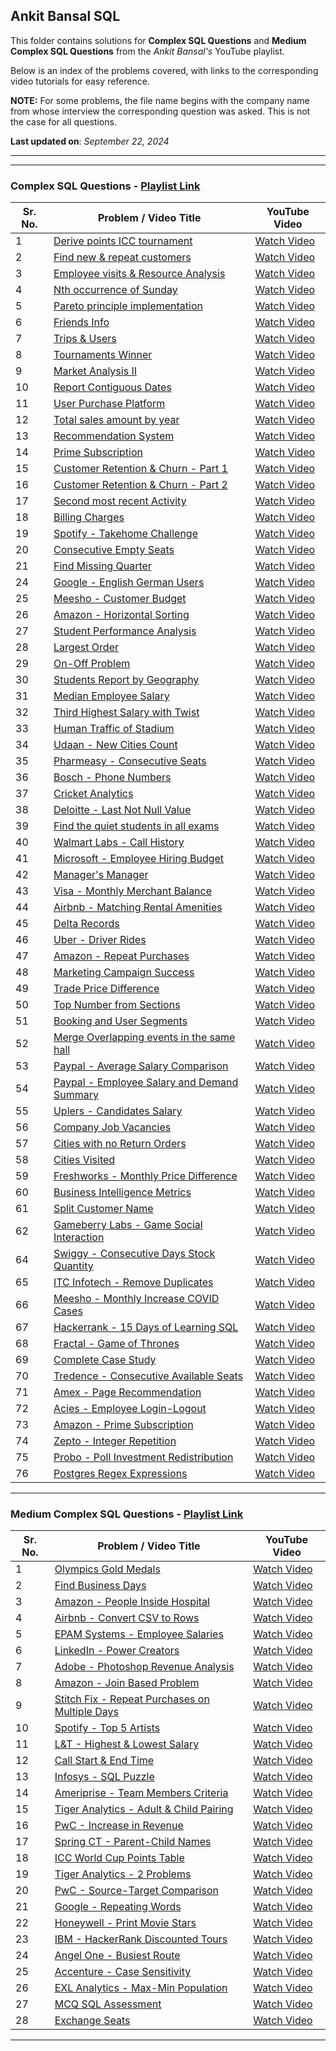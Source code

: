 ## Ankit Bansal SQL

This folder contains solutions for **Complex SQL Questions** and **Medium Complex SQL Questions** from the *Ankit Bansal's* YouTube playlist.

Below is an index of the problems covered, with links to the corresponding video tutorials for easy reference.

**NOTE:** For some problems, the file name begins with the company name from whose interview the corresponding question was asked. This is not the case for all questions.

**Last updated on**: *September 22, 2024*

---
---
### Complex SQL Questions - [Playlist Link](https://www.youtube.com/playlist?list=PLBTZqjSKn0IeKBQDjLmzisazhqQy4iGkb)

| Sr. No. | Problem / Video Title                                                                          | YouTube Video                                                   |
|---------|------------------------------------------------------------------------------------------------|-----------------------------------------------------------------|
| 1       | [Derive points ICC tournament](./complex-sql-questions-playlist/01-derive-points-icc-tournament.md)                           | [Watch Video](https://www.youtube.com/watch?v=qyAgWL066Vo)      |
| 2       | [Find new & repeat customers](./complex-sql-questions-playlist/02-find-new-&-repeat-customers.md)                             | [Watch Video](https://www.youtube.com/watch?v=MpAMjtvarrc)      |
| 3       | [Employee visits & Resource Analysis](./complex-sql-questions-playlist/03-employee-visits-&-resource-analysis.md)             | [Watch Video](https://www.youtube.com/watch?v=P6kNMyqKD0A)      |
| 4       | [Nth occurrence of Sunday](./complex-sql-questions-playlist/04-nth-occurence-of-sunday.md)                                    | [Watch Video](https://www.youtube.com/watch?v=6XQAokp4UCs)      |
| 5       | [Pareto principle implementation](./complex-sql-questions-playlist/05-pareto-principle-implementation.md)                     | [Watch Video](https://www.youtube.com/watch?v=oGgE180oaTs)      |
| 6       | [Friends Info](./complex-sql-questions-playlist/06-friends-info.md)                                                           | [Watch Video](https://www.youtube.com/watch?v=SfzbR69LquU)      |
| 7       | [Trips & Users](./complex-sql-questions-playlist/07-trips-&-users.md)                                                         | [Watch Video](https://www.youtube.com/watch?v=EjzhMv0E_FE)      |
| 8       | [Tournaments Winner](./complex-sql-questions-playlist/08-tournaments-winner.md)                                               | [Watch Video](https://www.youtube.com/watch?v=IQ4n4n-Y9z8)      |
| 9       | [Market Analysis II](./complex-sql-questions-playlist/09-market-analysis-ii.md)                                               | [Watch Video](https://www.youtube.com/watch?v=1ias-sP_XAY)      |
| 10      | [Report Contiguous Dates](./complex-sql-questions-playlist/10-report-contiguous-dates.md)                                     | [Watch Video](https://www.youtube.com/watch?v=WrToXXN7Jb4)      |
| 11      | [User Purchase Platform](./complex-sql-questions-playlist/11-user-purchase-platform.md)                                       | [Watch Video](https://www.youtube.com/watch?v=4MLVfsQEGl0)      |
| 12      | [Total sales amount by year](./complex-sql-questions-playlist/12-total-sales-amount-by-year.md)                               | [Watch Video](https://www.youtube.com/watch?v=ewmEHQSQYRM)      |
| 13      | [Recommendation System](./complex-sql-questions-playlist/13-recommendation-system.md)                                         | [Watch Video](https://www.youtube.com/watch?v=9Kh7EnZlhUg)      |
| 14      | [Prime Subscription](./complex-sql-questions-playlist/14-prime-subscription.md)                                               | [Watch Video](https://www.youtube.com/watch?v=i_ljK9gmstY)      |
| 15      | [Customer Retention & Churn - Part 1](./complex-sql-questions-playlist/15-16-customer-retention-&-churn.md)                   | [Watch Video](https://www.youtube.com/watch?v=6hfsRqmyvog)      |
| 16      | [Customer Retention & Churn - Part 2](./complex-sql-questions-playlist/15-16-customer-retention-&-churn.md)                   | [Watch Video](https://www.youtube.com/watch?v=hGflhxWWxTI)      |
| 17      | [Second most recent Activity](./complex-sql-questions-playlist/17-second-most-recent-activity.md)                             | [Watch Video](https://www.youtube.com/watch?v=RljzVfz8vjk)      |
| 18      | [Billing Charges](./complex-sql-questions-playlist/18-billing-charges.md)                                                     | [Watch Video](https://www.youtube.com/watch?v=51ryMCf-fvU)      |
| 19      | [Spotify - Takehome Challenge](./complex-sql-questions-playlist/19-spotify-takehome-challenge.md)                               | [Watch Video](https://www.youtube.com/watch?v=-YdAIMjHZrM)      |
| 20      | [Consecutive Empty Seats](./complex-sql-questions-playlist/20-consecutive-empty-seats.md)                                    | [Watch Video](https://www.youtube.com/watch?v=F9Otofceer0)      |
| 21      | [Find Missing Quarter](./complex-sql-questions-playlist/21-find-missing-quarter.md)                                           | [Watch Video](https://www.youtube.com/watch?v=cGP5Tm2gVdQ)      |
| 24      | [Google - English German Users](./complex-sql-questions-playlist/24-google-english-german-users.md)                             | [Watch Video](https://www.youtube.com/watch?v=35gjU7pChQk)      |
| 25      | [Meesho - Customer Budget](./complex-sql-questions-playlist/25-meesho-customer-budget.md)                                     | [Watch Video](https://www.youtube.com/watch?v=B09xhslOvxw)      |
| 26      | [Amazon - Horizontal Sorting](./complex-sql-questions-playlist/26-amazon-horizontal-sorting.md)                                 | [Watch Video](https://www.youtube.com/watch?v=FZm7NgybHWA)      |
| 27      | [Student Performance Analysis](./complex-sql-questions-playlist/27-student-performance-analysis.md)                           | [Watch Video](https://www.youtube.com/watch?v=Ck1gQrlS5pQ)      |
| 28      | [Largest Order](./complex-sql-questions-playlist/28-largest-order.md)                                                         | [Watch Video](https://www.youtube.com/watch?v=e1SVjR-xoto)      |
| 29      | [On-Off Problem](./complex-sql-questions-playlist/29-on-off-problem.md)                                                       | [Watch Video](https://www.youtube.com/watch?v=XQ80MgsTka0)      |
| 30      | [Students Report by Geography](./complex-sql-questions-playlist/30-students-report-by-geography.md)                           | [Watch Video](https://www.youtube.com/watch?v=e-I9SxbLky8)      |
| 31      | [Median Employee Salary](./complex-sql-questions-playlist/31-median-employee-salary.md)                                       | [Watch Video](https://www.youtube.com/watch?v=fwPk1RXlorQ)      |
| 32      | [Third Highest Salary with Twist](./complex-sql-questions-playlist/32-third-highest-salary-with-twist.md)                     | [Watch Video](https://www.youtube.com/watch?v=Cbm6Hz_Yhwg)      |
| 33      | [Human Traffic of Stadium](./complex-sql-questions-playlist/33-human-traffic-of-stadium.md)                                   | [Watch Video](https://www.youtube.com/watch?v=tDfAo7uw-3w)      |
| 34      | [Udaan - New Cities Count](./complex-sql-questions-playlist/34-udaan-new-cities-count.md)                                       | [Watch Video](https://www.youtube.com/watch?v=y-CeVtidYJE)      |
| 35      | [Pharmeasy - Consecutive Seats](./complex-sql-questions-playlist/35-pharmeasy-consecutive-seats.md)                             | [Watch Video](https://www.youtube.com/watch?v=e4IILSHtKl4)      |
| 36      | [Bosch - Phone Numbers](./complex-sql-questions-playlist/36-bosch-phone-numbers.md)                                             | [Watch Video](https://www.youtube.com/watch?v=pk8BKFysjP8)      |
| 37      | [Cricket Analytics](./complex-sql-questions-playlist/37-cricket-analytics.md)                                                 | [Watch Video](https://www.youtube.com/watch?v=7LufPVm01NQ)      |
| 38      | [Deloitte - Last Not Null Value](./complex-sql-questions-playlist/38-deloitte-last-not-null-value.md)                           | [Watch Video](https://www.youtube.com/watch?v=Xh0EevUOWF0)      |
| 39      | [Find the quiet students in all exams](./complex-sql-questions-playlist/39-find-the-quiet-students-in-all-exams.md)           | [Watch Video](https://www.youtube.com/watch?v=6CH7IU4yB5I)      |
| 40      | [Walmart Labs - Call History](./complex-sql-questions-playlist/40-walmart-labs-call-history.md)                                 | [Watch Video](https://www.youtube.com/watch?v=3qEfsSC27_4)      |
| 41      | [Microsoft - Employee Hiring Budget](./complex-sql-questions-playlist/41-microsoft-employee-hiring-budget.md)                   | [Watch Video](https://www.youtube.com/watch?v=KLqRHJ-Eg2s)      |
| 42      | [Manager's Manager](./complex-sql-questions-playlist/42-managers-manager.md)                                                   | [Watch Video](https://www.youtube.com/watch?v=8glk10JlvKE)      |
| 43      | [Visa - Monthly Merchant Balance](./complex-sql-questions-playlist/43-visa-monthly-merchant-balance.md)                         | [Watch Video](https://www.youtube.com/watch?v=D2vqqOfVBuc)      |
| 44      | [Airbnb - Matching Rental Amenities](./complex-sql-questions-playlist/44-airbnb-matching-rental-amenities.md)                   | [Watch Video](https://www.youtube.com/watch?v=5O4Tx72-CKU)      |
| 45      | [Delta Records](./complex-sql-questions-playlist/45-delta-records.md)                                                         | [Watch Video](https://www.youtube.com/watch?v=QHwHS4AMmQM)      |
| 46      | [Uber - Driver Rides](./complex-sql-questions-playlist/46-uber-driver-rides.md)                                                 | [Watch Video](https://www.youtube.com/watch?v=eayyD51fIVY)      |
| 47      | [Amazon - Repeat Purchases](./complex-sql-questions-playlist/47-amazon-repeat-purchases.md)                                     | [Watch Video](https://www.youtube.com/watch?v=FNUIqQbj_EE)      |
| 48      | [Marketing Campaign Success](./complex-sql-questions-playlist/48-marketing-campaign-success.md)                               | [Watch Video](https://www.youtube.com/watch?v=m_oDI0bD6VQ)      |
| 49      | [Trade Price Difference](./complex-sql-questions-playlist/49-trade-price-difference.md)                                       | [Watch Video](https://www.youtube.com/watch?v=X6i1WMx0vnY)      |
| 50      | [Top Number from Sections](./complex-sql-questions-playlist/50-top-number-from-sections.md)                                   | [Watch Video](https://www.youtube.com/watch?v=ACD6J1opmFs)      |
| 51      | [Booking and User Segments](./complex-sql-questions-playlist/51-booking-and-user-segments.md)                                 | [Watch Video](https://www.youtube.com/watch?v=XsbqEx_3GiM)      |
| 52      | [Merge Overlapping events in the same hall](./complex-sql-questions-playlist/52-merge-overlapping-events-in-the-same-hall.md) | [Watch Video](https://www.youtube.com/watch?v=dX14FgKTpyg)      |
| 53      | [Paypal - Average Salary Comparison](./complex-sql-questions-playlist/53-paypal-average-salary-comparision.md)                  | [Watch Video](https://www.youtube.com/watch?v=UrIrBraLvZU)      |
| 54      | [Paypal - Employee Salary and Demand Summary](./complex-sql-questions-playlist/54-paypal-employee-salary-and-demand-summary.md) | [Watch Video](https://www.youtube.com/watch?v=u3W_Op3FTVA)      |
| 55      | [Uplers - Candidates Salary](./complex-sql-questions-playlist/55-uplers-candidates-salary.md)                                   | [Watch Video](https://www.youtube.com/watch?v=C9DGxJKBbb4)      |
| 56      | [Company Job Vacancies](./complex-sql-questions-playlist/56-company-job-vacancies.md)                                         | [Watch Video](https://www.youtube.com/watch?v=nCfaHbTVPXQ)      |
| 57      | [Cities with no Return Orders](./complex-sql-questions-playlist/57-cities-with-no-return-orders.md)                           | [Watch Video](https://www.youtube.com/watch?v=SRXogHD2btg)      |
| 58      | [Cities Visited](./complex-sql-questions-playlist/58-cities-visited.md)                                                       | [Watch Video](https://www.youtube.com/watch?v=XssFpKFSNFw)      |
| 59      | [Freshworks - Monthly Price Difference](./complex-sql-questions-playlist/59-freshworks-monthly-price-difference.md)             | [Watch Video](https://www.youtube.com/watch?v=MQXfhH1d8K0)      |
| 60      | [Business Intelligence Metrics](./complex-sql-questions-playlist/60-business-intelligence-metrics.md)                         | [Watch Video](https://www.youtube.com/watch?v=T8QXFwV7NIY)      |
| 61      | [Split Customer Name](./complex-sql-questions-playlist/61-split-customer_name.md)                                             | [Watch Video](https://www.youtube.com/watch?v=tVQUsozKkyI)      |
| 62      | [Gameberry Labs - Game Social Interaction](./complex-sql-questions-playlist/62-gameberry-labs-game-social-interaction.md)       | [Watch Video](https://www.youtube.com/watch?v=zYewZWQBGVU)      |
| 64      | [Swiggy - Consecutive Days Stock Quantity](./complex-sql-questions-playlist/64-swiggy-consecutive-days-stock-quantity.md)       | [Watch Video](https://www.youtube.com/watch?v=l72hohmWA68)      |
| 65      | [ITC Infotech - Remove Duplicates](./complex-sql-questions-playlist/65-itc-infotech-remove-duplicates.md)                       | [Watch Video](https://www.youtube.com/watch?v=JHUlQZrviCI)      |
| 66      | [Meesho - Monthly Increase COVID Cases](./complex-sql-questions-playlist/66-meesho-monthly-increase-covid-cases.md)             | [Watch Video](https://www.youtube.com/watch?v=W4t63Sj77N4)      |
| 67      | [Hackerrank - 15 Days of Learning SQL](./complex-sql-questions-playlist/67-hackerrank-15-days-of-learning-sql.md)               | [Watch Video](https://www.youtube.com/watch?v=zrCIWGHnLao)      |
| 68      | [Fractal - Game of Thrones](./complex-sql-questions-playlist/68-fractal-game-of-thrones.md)                                     | [Watch Video](https://www.youtube.com/watch?v=QFZG-IHC8xk)      |
| 69      | [Complete Case Study](./complex-sql-questions-playlist/69-complete-case-study.md)                                             | [Watch Video](https://www.youtube.com/watch?v=5kbuhoEw1Xg)      |
| 70      | [Tredence - Consecutive Available Seats](./complex-sql-questions-playlist/70-tredence-consecutive-available-seats.md)           | [Watch Video](https://www.youtube.com/watch?v=V7KFQD0PIj8)      |
| 71      | [Amex - Page Recommendation](./complex-sql-questions-playlist/71-amex-page-recommendation.md)                                   | [Watch Video](https://www.youtube.com/watch?v=aGKzhAkkOP8)      |
| 72      | [Acies - Employee Login-Logout](./complex-sql-questions-playlist/72-acies-employee-login-logout.md)                             | [Watch Video](https://www.youtube.com/watch?v=Jo2Ra41QQcU)      |
| 73      | [Amazon - Prime Subscription](./complex-sql-questions-playlist/73-amazon-prime-subscription.md)                                 | [Watch Video](https://www.youtube.com/watch?v=hZEc6m_HPTs)      |
| 74      | [Zepto - Integer Repetition](./complex-sql-questions-playlist/74-zepto-integer-repetition.md)                                   | [Watch Video](https://www.youtube.com/watch?v=xS6iq3d8Eb4&t=7s) |
| 75      | [Probo - Poll Investment Redistribution](./complex-sql-questions-playlist/75-probo-poll-investment-redistribution.md)                                   | [Watch Video](https://www.youtube.com/watch?v=xS6iq3d8Eb4&t=7s) |
| 76      | [Postgres Regex Expressions](./complex-sql-questions-playlist/76-postgres-regex-expressions.md)                                   | [Watch Video](https://www.youtube.com/watch?v=gx2giIxFplY) |


---

### Medium Complex SQL Questions - [Playlist Link](https://www.youtube.com/playlist?list=PLBTZqjSKn0IfuIqbMIqzS-waofsPHMS0E)


| Sr. No. | Problem / Video Title                                                                          | YouTube Video                                                   |
|---------|------------------------------------------------------------------------------------------------|-----------------------------------------------------------------|
| 1       | [Olympics Gold Medals](./medium-complex-sql-questions-playlist/01-olympics-gold-medals.md)           | [Watch Video](https://www.youtube.com/watch?v=dOLBRfwzYcU)      |
| 2       | [Find Business Days](./medium-complex-sql-questions-playlist/02-find-business-days.md)               | [Watch Video](https://www.youtube.com/watch?v=FZ0GCcnIIWA)      |
| 3       | [Amazon - People Inside Hospital](./medium-complex-sql-questions-playlist/03-amazon-people-inside-hospital.md) | [Watch Video](https://www.youtube.com/watch?v=oGYinDMDfnA)      |
| 4       | [Airbnb - Convert CSV to Rows](./medium-complex-sql-questions-playlist/04-airbnb-convert-csv-to-rows.md) | [Watch Video](https://www.youtube.com/watch?v=PE5MZW1CxOI)      |
| 5       | [EPAM Systems - Employee Salaries](./medium-complex-sql-questions-playlist/05-epam-systems-employee-salaries.md) | [Watch Video](https://www.youtube.com/watch?v=TvqKpz9RO-A)      |
| 6       | [LinkedIn - Power Creators](./medium-complex-sql-questions-playlist/06-linkedin-power-creators.md)    | [Watch Video](https://www.youtube.com/watch?v=TLE-xW9rZfQ)      |
| 7       | [Adobe - Photoshop Revenue Analysis](./medium-complex-sql-questions-playlist/07-photoshop-revenue-analysis.md) | [Watch Video](https://www.youtube.com/watch?v=TgKmfAV2pw8)      |
| 8       | [Amazon - Join Based Problem](./medium-complex-sql-questions-playlist/08-amazon-join-based-problem.md) | [Watch Video](https://www.youtube.com/watch?v=D1MW6Z3PNbA)      |
| 9       | [Stitch Fix - Repeat Purchases on Multiple Days](./medium-complex-sql-questions-playlist/09-repeat-purchases-on-multiple-days.md) | [Watch Video](https://www.youtube.com/watch?v=TGxgo3tu400)      |
| 10      | [Spotify - Top 5 Artists](./medium-complex-sql-questions-playlist/10-spotify-top-5-artists.md)        | [Watch Video](https://www.youtube.com/watch?v=DwYAz9hYjrw)      |
| 11      | [L&T - Highest & Lowest Salary](./medium-complex-sql-questions-playlist/11-l&t-highest-lowest-salary.md) | [Watch Video](https://www.youtube.com/watch?v=7W7B0y5WsaQ)      |
| 12      | [Call Start & End Time](./medium-complex-sql-questions-playlist/12-call-start-end-time.md)          | [Watch Video](https://www.youtube.com/watch?v=lxFQ0RgyEcA)      |
| 13      | [Infosys - SQL Puzzle](./medium-complex-sql-questions-playlist/13-infosys-sql-puzzle.md)              | [Watch Video](https://www.youtube.com/watch?v=3sd5siyCAOo)      |
| 14      | [Ameriprise - Team Members Criteria](./medium-complex-sql-questions-playlist/14-ameriprise-team-members-criteria.md) | [Watch Video](https://www.youtube.com/watch?v=KWOZ9VoVFac)      |
| 15      | [Tiger Analytics - Adult & Child Pairing](./medium-complex-sql-questions-playlist/15-tiger-analytics-adult-child-pairing.md) | [Watch Video](https://www.youtube.com/watch?v=02XLUeIVRSE)      |
| 16      | [PwC - Increase in Revenue](./medium-complex-sql-questions-playlist/16-pwc-increase-in-revenue.md)    | [Watch Video](https://www.youtube.com/watch?v=8nfzv1XI1Ic)      |
| 17      | [Spring CT - Parent-Child Names](./medium-complex-sql-questions-playlist/17-spring-ct-parent-child-names.md) | [Watch Video](https://www.youtube.com/watch?v=EsGPj8Ojk2o)      |
| 18      | [ICC World Cup Points Table](./medium-complex-sql-questions-playlist/18-icc-world-cup-points-table.md) | [Watch Video](https://www.youtube.com/watch?v=t7mkWPga8lI)      |
| 19      | [Tiger Analytics - 2 Problems](./medium-complex-sql-questions-playlist/19-tiger-analytics-2-problems.md) | [Watch Video](https://www.youtube.com/watch?v=eMQDHHfUJtU)      |
| 20      | [PwC - Source-Target Comparison](./medium-complex-sql-questions-playlist/20-pwc-source-target-comparision.md) | [Watch Video](https://www.youtube.com/watch?v=J9wwR4huimI)      |
| 21      | [Google - Repeating Words](./medium-complex-sql-questions-playlist/21-google-repeating-words.md)      | [Watch Video](https://www.youtube.com/watch?v=rTLWoTYqC-U)      |
| 22      | [Honeywell - Print Movie Stars](./medium-complex-sql-questions-playlist/22-honeywell-print-movie-stars.md) | [Watch Video](https://www.youtube.com/watch?v=CYjyjQGjX7A)      |
| 23      | [IBM - HackerRank Discounted Tours](./medium-complex-sql-questions-playlist/23-ibm-hackerrank-discounted-tours.md) | [Watch Video](https://www.youtube.com/watch?v=ORA3hvcPgTo)      |
| 24      | [Angel One - Busiest Route](./medium-complex-sql-questions-playlist/24-angel-one-busiest-route.md)   | [Watch Video](https://www.youtube.com/watch?v=rGG6FAYHDNc)      |
| 25      | [Accenture - Case Sensitivity](./medium-complex-sql-questions-playlist/25-accenture-case-sensitivity.md) | [Watch Video](https://www.youtube.com/watch?v=WmY_0shtpdg)      |
| 26      | [EXL Analytics - Max-Min Population](./medium-complex-sql-questions-playlist/26-exl-analytics-max-min-population.md) | [Watch Video](https://www.youtube.com/watch?v=WM2jN1gOs_8)      |
| 27      | [MCQ SQL Assessment](./medium-complex-sql-questions-playlist/27-mcq-sql-assessment.md)              | [Watch Video](https://www.youtube.com/watch?v=lyW5U9RNvgc)      |
| 28      | [Exchange Seats](./medium-complex-sql-questions-playlist/28-exchange-seats.md)                      | [Watch Video](https://www.youtube.com/watch?v=Sq1kM3jVU68)      |



---